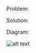 Problem: 

Solution:

Diagram:

![alt text](https://lh3.googleusercontent.com/pw/AM-JKLXFReiYJI6ZEbf7c5g0ROjanbU1T5uKfbfQnfgT-wnpDYXNlvQhyI9AF_uBCQJ4IASt0XBaqfohC8BdqFvYSEbOOAsPLCjODTzCFeTMSaUFwb0XX-OYOAMEZZ-fD7c7afo2zqp9Hb6iTADSmX6MnA0=w811-h502-no?authuser=0)

